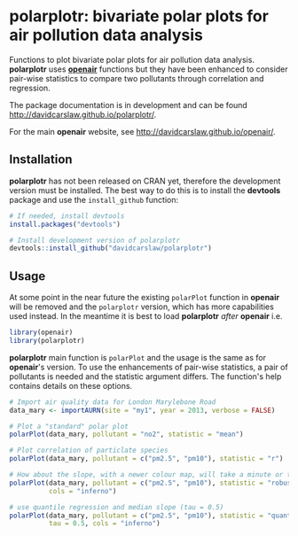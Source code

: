 
<!-- Edit the README.Rmd only!!! The README.md is generated automatically from README.Rmd. -->
polarplotr: bivariate polar plots for air pollution data analysis
=================================================================

Functions to plot bivariate polar plots for air pollution data analysis. **polarplotr** uses [**openair**](https://github.com/davidcarslaw/openair) functions but they have been enhanced to consider pair-wise statistics to compare two pollutants through correlation and regression.

The package documentation is in development and can be found <http://davidcarslaw.github.io/polarplotr/>.

For the main **openair** website, see <http://davidcarslaw.github.io/openair/>.

Installation
------------

**polarplotr** has not been released on CRAN yet, therefore the development version must be installed. The best way to do this is to install the **devtools** package and use the `install_github` function:

``` r
# If needed, install devtools
install.packages("devtools")

# Install development version of polarplotr
devtools::install_github("davidcarslaw/polarplotr")
```

Usage
-----

At some point in the near future the existing `polarPlot` function in **openair** will be removed and the `polarplotr` version, which has more capabilities used instead. In the meantime it is best to load **polarplotr** *after* **openair** i.e.

``` r
library(openair)
library(polarplotr)
```

**polarplotr** main function is `polarPlot` and the usage is the same as for **openair**'s version. To use the enhancements of pair-wise statistics, a pair of pollutants is needed and the statistic argument differs. The function's help contains details on these options.

``` r
# Import air quality data for London Marylebone Road
data_mary <- importAURN(site = "my1", year = 2013, verbose = FALSE)

# Plot a "standard" polar plot
polarPlot(data_mary, pollutant = "no2", statistic = "mean")

# Plot correlation of particlate species
polarPlot(data_mary, pollutant = c("pm2.5", "pm10"), statistic = "r")

# How about the slope, with a newer colour map, will take a minute or two...
polarPlot(data_mary, pollutant = c("pm2.5", "pm10"), statistic = "robust_slope",
          cols = "inferno")

# use quantile regression and median slope (tau = 0.5)
polarPlot(data_mary, pollutant = c("pm2.5", "pm10"), statistic = "quantile_slope",
          tau = 0.5, cols = "inferno")
```
